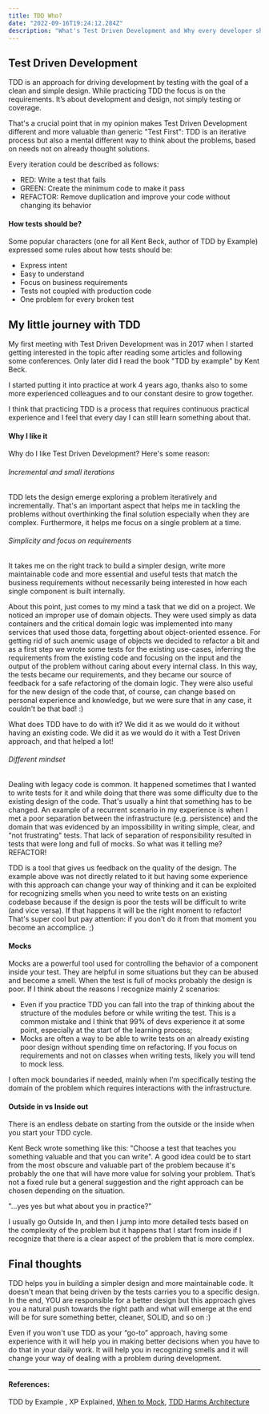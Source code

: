 ```yaml
---
title: TDD Who?
date: "2022-09-16T19:24:12.284Z"
description: "What's Test Driven Development and Why every developer should experience it?"
---
```


## Test Driven Development

TDD is an approach for driving development by testing with the goal of a clean and simple design. While practicing TDD
the focus is on the requirements. It’s about development and design, not simply testing or coverage.

That's a crucial point that in my opinion makes Test Driven Development   different and more valuable than generic
"Test First": TDD is an iterative process but also a mental different way to think about the problems,
based on needs not on already thought solutions.

Every iteration could be described as follows:

- RED: Write a test that fails
- GREEN: Create the minimum code to make it pass
- REFACTOR: Remove duplication and improve your code without changing its behavior

#### How tests should be?
Some popular characters (one for all Kent Beck, author of TDD by Example) expressed some rules about how tests should be:

- Express intent
- Easy to understand
- Focus on business requirements
- Tests not coupled with production code
- One problem for every broken test


## My little journey with TDD

My first meeting with Test Driven Development was in 2017 when I started getting interested in the topic after reading
some articles and following some conferences. Only later did I read the book "TDD by example" by Kent Beck.

I started putting it into practice at work 4 years ago, thanks also to some more experienced colleagues and
to our constant desire to grow together.

I think that practicing TDD is a process that requires continuous practical experience and I feel that every
day I can still learn something about that.

#### Why I like it

Why do I like Test Driven Development?
Here's some reason:

###### Incremental and small iterations
TDD lets the design emerge exploring a problem iteratively and incrementally. That's an important aspect that helps me
in tackling the problems without overthinking the final solution especially when they are complex.
Furthermore, it helps me focus on a single problem at a time.

###### Simplicity and focus on requirements

It takes me on the right track to build a simpler design, write more maintainable code and more essential
and useful tests that match the business requirements without necessarily being interested in how each single component
is built internally.

About this point, just comes to my mind a task that we did on a project.
We noticed an improper use of domain objects. They were used simply as data containers and the critical domain
logic was implemented into many services that used those data, forgetting about object-oriented essence.
For getting rid of such anemic usage of objects we decided to refactor a bit and as a first step we wrote some tests for the
existing use-cases, inferring the requirements from the existing code and focusing on the input and the output of the problem
without caring about every internal class.
In this way, the tests became our requirements, and they became our source of feedback for a safe refactoring of the domain logic.
They were also useful for the new design of the code that, of course, can change based on personal experience and knowledge,
but we were sure that in any case, it couldn't be that bad! :)

What does TDD have to do with it?
We did it as we would do it without having an existing code. We did it as we would do it with a Test Driven approach,
and that helped a lot!

###### Different mindset

Dealing with legacy code is common. It happened sometimes that I wanted to write tests for it and while doing that
there was some difficulty due to the existing design of the code. That's usually a hint that something has to be changed.
An example of a recurrent scenario in my experience is when I met a poor separation between the infrastructure (e.g. persistence)
and the domain that was evidenced by an impossibility in writing simple, clear, and "not frustrating" tests.
That lack of separation of responsibility resulted in tests that were long and full of mocks. So what was it telling me?
REFACTOR!

TDD is a tool that gives us feedback on the quality of the design.
The example above was not directly related to it but having some experience with this approach can change your way of thinking
and it can be exploited for recognizing smells when you need to write tests on an existing codebase because if the design
is poor the tests will be difficult to write (and vice versa). If that happens it will be the right moment to refactor!
That's super cool but pay attention: if you don't do it from that moment you become an accomplice. ;)

#### Mocks
Mocks are a powerful tool used for controlling the behavior of a component inside your test. They are helpful in some
situations but they can be abused and become a smell. When the test is full of mocks probably the design is poor. If I
think about the reasons I recognize mainly 2 scenarios:

- Even if you practice TDD you can fall into the trap of thinking about the structure of the modules before or while
  writing the test. This is a common mistake and I think that 99% of devs experience it at some point, especially at the
  start of the learning process;
- Mocks are often a way to be able to write tests on an already existing poor design without spending time on refactoring.
  If you focus on requirements and not on classes when writing tests, likely you will tend to mock less.

I often mock boundaries if needed, mainly when I'm specifically testing the domain of the problem which requires
interactions with the infrastructure.

#### Outside in vs Inside out
There is an endless debate on starting from the outside or the inside when you start your TDD cycle.

Kent Beck wrote something like this: "Choose a test that teaches you something valuable and that you can write".
A good idea could be to start from the most obscure and valuable part of the problem because it's probably the one
that will have more value for solving your problem.
That’s not a fixed rule but a general suggestion and the right approach can be chosen depending on the situation.

"...yes yes but what about you in practice?"

I usually go Outside In, and then I jump into more detailed tests based on the complexity of the problem but
it happens that I start from inside if I recognize that there is a clear aspect of the problem that is more complex.

## Final thoughts

TDD helps you in building a simpler design and more maintainable code. It doesn't mean that being driven by the tests carries
you to a specific design.
In the end, YOU are responsible for a better design but this approach gives you a natural push towards the right path and what will
emerge at the end will be for sure something better, cleaner, SOLID, and so on :)

Even if you won't use TDD as your “go-to” approach, having some experience with it will help you in making better
decisions when you have to do that in your daily work. It will help you in recognizing smells and it will change your way
of dealing with a problem during development.

---

#### References:
TDD by Example , XP Explained, [When to Mock](https://blog.cleancoder.com/uncle-bob/2014/05/10/WhenToMock.html),
[TDD Harms Architecture](https://blog.cleancoder.com/uncle-bob/2017/03/03/TDD-Harms-Architecture.html#:~:text=Yes!,architecture%20%E2%80%93%20TDD%20or%20no%20TDD)